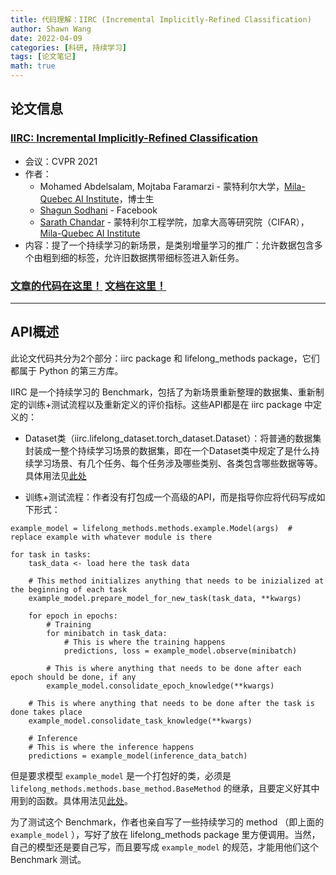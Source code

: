 ```yaml
---
title: 代码理解：IIRC (Incremental Implicitly-Refined Classification)
author: Shawn Wang
date: 2022-04-09
categories: [科研, 持续学习]
tags: [论文笔记]
math: true
---
```



## 论文信息 



### [IIRC: Incremental Implicitly-Refined Classification](https://openaccess.thecvf.com/content/CVPR2021/papers/Abdelsalam_IIRC_Incremental_Implicitly-Refined_Classification_CVPR_2021_paper.pdf)


- 会议：CVPR 2021
- 作者：
    - Mohamed Abdelsalam, Mojtaba Faramarzi - 蒙特利尔大学，[Mila-Quebec AI Institute](https://mila.quebec)，博士生
    - [Shagun Sodhani](https://shagunsodhani.com) - Facebook
    - [Sarath Chandar](http://sarathchandar.in) - 蒙特利尔工程学院，加拿大高等研究院（CIFAR），[Mila-Quebec AI Institute](https://mila.quebec)
- 内容：提了一个持续学习的新场景，是类别增量学习的推广：允许数据包含多个由粗到细的标签，允许旧数据携带细标签进入新任务。

### [文章的代码在这里！](https://github.com/chandar-lab/IIRC) [文档在这里！](https://iirc.readthedocs.io)

------------------------------



## API概述

此论文代码共分为2个部分：iirc package 和 lifelong_methods package，它们都属于 Python 的第三方库。

IIRC 是一个持续学习的 Benchmark，包括了为新场景重新整理的数据集、重新制定的训练+测试流程以及重新定义的评价指标。这些API都是在 iirc package 中定义的：

- Dataset类（iirc.lifelong_dataset.torch_dataset.Dataset）：将普通的数据集封装成一整个持续学习场景的数据集，即在一个Dataset类中规定了是什么持续学习场景、有几个任务、每个任务涉及哪些类别、各类包含哪些数据等等。具体用法见[此处](https://iirc.readthedocs.io/en/latest/iirc_tutorial.html)

- 训练+测试流程：作者没有打包成一个高级的API，而是指导你应将代码写成如下形式：

```
example_model = lifelong_methods.methods.example.Model(args)  # replace example with whatever module is there

for task in tasks:
    task_data <- load here the task data
    
    # This method initializes anything that needs to be inizialized at the beginning of each task
    example_model.prepare_model_for_new_task(task_data, **kwargs) 

    for epoch in epochs:
        # Training
        for minibatch in task_data:
            # This is where the training happens
            predictions, loss = example_model.observe(minibatch)

        # This is where anything that needs to be done after each epoch should be done, if any
        example_model.consolidate_epoch_knowledge(**kwargs) 
    
    # This is where anything that needs to be done after the task is done takes place
    example_model.consolidate_task_knowledge(**kwargs)

    # Inference
    # This is where the inference happens
    predictions = example_model(inference_data_batch)
```

但是要求模型 `example_model` 是一个打包好的类，必须是 `lifelong_methods.methods.base_method.BaseMethod` 的继承，且要定义好其中用到的函数。具体用法见[此处](https://iirc.readthedocs.io/en/latest/lifelong_methods_guide.html)。



为了测试这个 Benchmark，作者也亲自写了一些持续学习的 method （即上面的 `example_model` ），写好了放在 lifelong_methods package 里方便调用。当然，自己的模型还是要自己写，而且要写成 `example_model` 的规范，才能用他们这个 Benchmark 测试。


